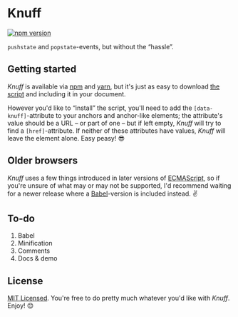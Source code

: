 # Knuff

[![npm version](https://badge.fury.io/js/knuff.svg)](https://badge.fury.io/js/knuff)

`pushstate` and `popstate`-events, but without the &ldquo;hassle&rdquo;.

## Getting started

_Knuff_ is available via [npm](//npmjs.com/package/knuff) and [yarn](//yarnpkg.com/en/package/knuff), but it's just as easy to download [the script](src/knuff.js) and including it in your document.

However you'd like to &ldquo;install&rdquo; the script, you'll need to add the `[data-knuff]`-attribute to your anchors and anchor-like elements; the attribute's value should be a URL – or part of one – but if left empty, _Knuff_ will try to find a `[href]`-attribute. If neither of these attributes have values, _Knuff_ will leave the element alone. Easy peasy! :sunglasses:

## Older browsers

_Knuff_ uses a few things introduced in later versions of [ECMAScript](//en.wikipedia.org/wiki/ECMAScript), so if you're unsure of what may or may not be supported, I'd recommend waiting for a newer release where a [Babel](//babeljs.io/)-version is included instead. :v:

## To-do

1. Babel
2. Minification
3. Comments
4. Docs & demo

## License

[MIT Licensed](LICENSE). You're free to do pretty much whatever you'd like with _Knuff_. Enjoy! :blush:

